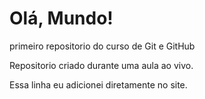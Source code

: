 # Olá, Mundo!
 primeiro repositorio do curso de Git e GitHub

Repositorio criado durante uma aula ao vivo.

Essa linha eu adicionei diretamente no site.
